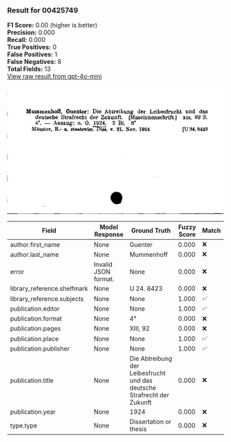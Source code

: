 ### Result for 00425749
**F1 Score:** 0.00 (higher is better)<br>**Precision:** 0.000<br>**Recall:** 0.000<br>**True Positives:** 0<br>**False Positives:** 1<br>**False Negatives:** 8<br>**Total Fields:** 13<br>[View raw result from gpt-4o-mini](https://github.com/RISE-UNIBAS/humanities_data_benchmark/blob/main/results/2025-10-03/T0164/request_T0164_00425749.json)

<img src="https://github.com/RISE-UNIBAS/humanities_data_benchmark/blob/main/benchmarks/zettelkatalog/images/00425749.jpg?raw=true" alt="00425749" width="600px">

| Field | Model Response | Ground Truth | Fuzzy Score | Match |
|-------|----------------|--------------|-------------|-------|
| author.first_name | None | Guenter | 0.000 | ❌ |
| author.last_name | None | Mummenhoff | 0.000 | ❌ |
| error | Invalid JSON format. | None | 0.000 | ❌ |
| library_reference.shelfmark | None | U 24. 8423 | 0.000 | ❌ |
| library_reference.subjects | None | None | 1.000 | ✅ |
| publication.editor | None | None | 1.000 | ✅ |
| publication.format | None | 4° | 0.000 | ❌ |
| publication.pages | None | XIII, 92 | 0.000 | ❌ |
| publication.place | None | None | 1.000 | ✅ |
| publication.publisher | None | None | 1.000 | ✅ |
| publication.title | None | Die Abtreibung der Leibesfrucht und das deutsche Strafrecht der Zukunft | 0.000 | ❌ |
| publication.year | None | 1924 | 0.000 | ❌ |
| type.type | None | Dissertation or thesis | 0.000 | ❌ |
